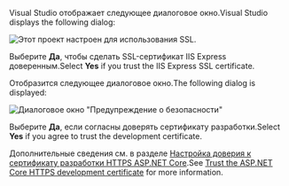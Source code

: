 
<span data-ttu-id="f7d97-101">Visual Studio отображает следующее диалоговое окно.</span><span class="sxs-lookup"><span data-stu-id="f7d97-101">Visual Studio displays the following dialog:</span></span>

![Этот проект настроен для использования SSL.](~/getting-started/_static/trustCert.png)

<span data-ttu-id="f7d97-105">Выберите **Да**, чтобы сделать SSL-сертификат IIS Express доверенным.</span><span class="sxs-lookup"><span data-stu-id="f7d97-105">Select **Yes** if you trust the IIS Express SSL certificate.</span></span>

<span data-ttu-id="f7d97-106">Отобразится следующее диалоговое окно.</span><span class="sxs-lookup"><span data-stu-id="f7d97-106">The following dialog is displayed:</span></span>

![Диалоговое окно "Предупреждение о безопасности"](~/getting-started/_static/cert.png)

<span data-ttu-id="f7d97-108">Выберите **Да**, если согласны доверять сертификату разработки.</span><span class="sxs-lookup"><span data-stu-id="f7d97-108">Select **Yes** if you agree to trust the development certificate.</span></span>

<span data-ttu-id="f7d97-109">Дополнительные сведения см. в разделе [Настройка доверия к сертификату разработки HTTPS ASP.NET Core](xref:security/enforcing-ssl#trust-the-aspnet-core-https-development-certificate-on-windows-and-macos).</span><span class="sxs-lookup"><span data-stu-id="f7d97-109">See [Trust the ASP.NET Core HTTPS development certificate](xref:security/enforcing-ssl#trust-the-aspnet-core-https-development-certificate-on-windows-and-macos) for more information.</span></span>